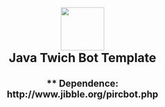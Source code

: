 <h1 align="center">
<img src="https://images.discordapp.net/avatars/375805687529209857/2eea66b75566f165cae8ae7458ca1b01.png?size=512" width="100">
  <br>
  Java Twich Bot Template
  <br>
</h1>
  <h2 align="center">** Dependence: http://www.jibble.org/pircbot.php</h2>
